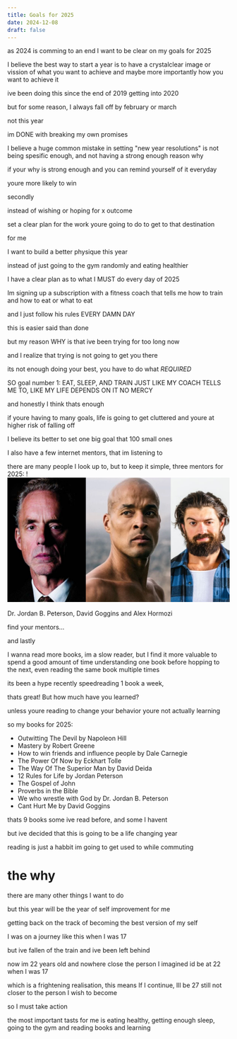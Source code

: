 ```yaml
---
title: Goals for 2025
date: 2024-12-08
draft: false
---
```


as 2024 is comming to an end I want to be clear on my goals for 2025

I believe the best way to start a year is to have a crystalclear image or vission of what you want to achieve and maybe more importantly how you want to achieve it

ive been doing this since the end of 2019 getting into 2020

but for some reason, I always fall off by february or march

not this year

im DONE with breaking my own promises

I believe a huge common mistake in setting "new year resolutions" is not being spesific enough, and not having a strong enough reason why

if your why is strong enough and you can remind yourself of it everyday

youre more likely to win

secondly

instead of wishing or hoping for x outcome

set a clear plan for the work youre going to do to get to that destination

for me

I want to build a better physique this year

instead of just going to the gym randomly and eating healthier 

I have a clear plan as to what I MUST do every day of 2025

Im signing up a subscription with a fitness coach that tells me how to train and how to eat or what to eat

and I just follow his rules EVERY DAMN DAY

this is easier said than done

but my reason WHY is that ive been trying for too long now

and I realize that trying is not going to get you there

its not enough doing your best, you have to do what *REQUIRED*

SO goal number 1: EAT, SLEEP, AND TRAIN JUST LIKE MY COACH TELLS ME TO, LIKE MY LIFE DEPENDS ON IT NO MERCY

and honestly I think thats enough

if youre having to many goals, life is going to get cluttered and youre at higher risk of falling off

I believe its better to set one big goal that 100 small ones

I also have a few internet mentors, that im listening to

there are many people I look up to, but to keep it simple, three mentors for 2025:
!![Image Description](/images/Pasted%20image%2020241208142105.png)

Dr. Jordan B. Peterson, David Goggins and Alex Hormozi

find your mentors...

and lastly

I wanna read more books, im a slow reader, but I find it more valuable to spend a good amount of time understanding one book before hopping to the next, even reading the same book multiple times

its been a hype recently speedreading 1 book a week,

thats great! But how much have you learned?

unless youre reading to change your behavior youre not actually learning

so my books for 2025:
- Outwitting The Devil by Napoleon Hill
- Mastery by Robert Greene
- How to win friends and influence people by Dale Carnegie
- The Power Of Now by  Eckhart Tolle
- The Way Of The Superior Man by David Deida
- 12 Rules for Life by Jordan Peterson
- The Gospel of John
- Proverbs in the Bible
- We who wrestle with God by Dr. Jordan B. Peterson
- Cant Hurt Me by David Goggins

thats 9 books some ive read before, and some I havent

but ive decided that this is going to be a life changing year

reading is just a habbit im going to get used to while commuting


# the why

there are many other things I want to do

but this year will be the year of self improvement for me

getting back on the track of becoming the best version of my self

I was on a journey like this when I was 17

but ive fallen of the train and ive been left behind

now im 22 years old and nowhere close the person I imagined id be at 22 when I was 17

which is a frightening realisation, this means If I continue, Ill be 27 still not closer to the person I wish to become

so I must take action

the most important tasts for me is eating healthy, getting enough sleep, going to the gym and reading books and learning